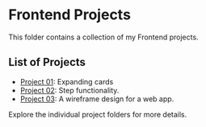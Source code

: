 # Frontend Projects

This folder contains a collection of my Frontend projects.

## List of Projects
- [Project 01](./project-01/README.md): Expanding cards
- [Project 02](./project-02/README.md): Step functionality.
- [Project 03](./project-03/README.md): A wireframe design for a web app.

Explore the individual project folders for more details.
